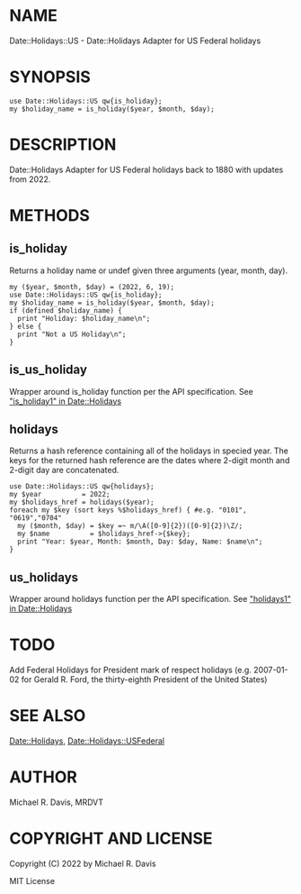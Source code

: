# NAME

Date::Holidays::US - Date::Holidays Adapter for US Federal holidays

# SYNOPSIS

    use Date::Holidays::US qw{is_holiday};
    my $holiday_name = is_holiday($year, $month, $day);

# DESCRIPTION

Date::Holidays Adapter for US Federal holidays back to 1880 with updates from 2022.

# METHODS

## is\_holiday

Returns a holiday name or undef given three arguments (year, month, day).

    my ($year, $month, $day) = (2022, 6, 19);
    use Date::Holidays::US qw{is_holiday};
    my $holiday_name = is_holiday($year, $month, $day);
    if (defined $holiday_name) {
      print "Holiday: $holiday_name\n";
    } else {
      print "Not a US Holiday\n";
    }

## is\_us\_holiday

Wrapper around is\_holiday function per the API specification. See ["is\_holiday1" in Date::Holidays](https://metacpan.org/pod/Date::Holidays#is_holiday1)

## holidays

Returns a hash reference containing all of the holidays in specied year.  The keys for the returned hash reference are the dates where 2-digit month and 2-digit day are concatenated.

    use Date::Holidays::US qw{holidays};
    my $year          = 2022;
    my $holidays_href = holidays($year);
    foreach my $key (sort keys %$holidays_href) { #e.g. "0101", "0619","0704"
      my ($month, $day) = $key =~ m/\A([0-9]{2})([0-9]{2})\Z/;
      my $name          = $holidays_href->{$key};
      print "Year: $year, Month: $month, Day: $day, Name: $name\n";
    }

## us\_holidays

Wrapper around holidays function per the API specification. See ["holidays1" in Date::Holidays](https://metacpan.org/pod/Date::Holidays#holidays1)

# TODO

Add Federal Holidays for President mark of respect holidays (e.g. 2007-01-02 for Gerald R. Ford, the thirty-eighth President of the United States)

# SEE ALSO

[Date::Holidays](https://metacpan.org/pod/Date::Holidays), [Date::Holidays::USFederal](https://metacpan.org/pod/Date::Holidays::USFederal)

# AUTHOR

Michael R. Davis, MRDVT

# COPYRIGHT AND LICENSE

Copyright (C) 2022 by Michael R. Davis

MIT License
